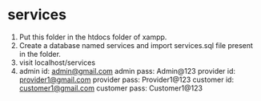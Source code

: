 # services

1. Put this folder in the htdocs folder of xampp.
2. Create a database named services and import services.sql file present in the folder.
3. visit localhost/services
4. admin id: admin@gmail.com
   admin pass: Admin@123
   provider id: provider1@gmail.com
   provider pass: Provider1@123
   customer id: customer1@gmail.com
   customer pass: Customer1@123
